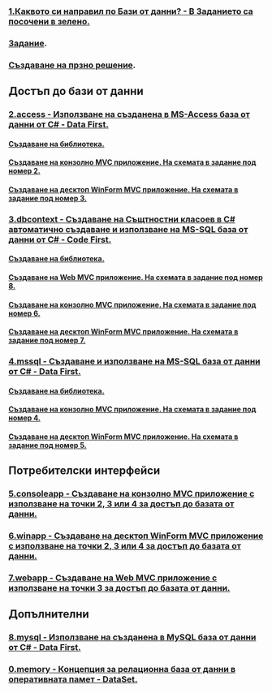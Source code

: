 ### [1.Каквото си направил по Бази от данни? - В Заданието са посочени в зелено.](https://github.com/vakovsky/11/tree/main/part2(db)/1.%D0%9A%D0%B0%D0%BA%D0%B2%D0%BE%D1%82%D0%BE%20%D1%81%D0%B8%20%D0%BD%D0%B0%D0%BF%D1%80%D0%B0%D0%B2%D0%B8%D0%BB%20%D0%BF%D0%BE%20%D0%91%D0%B0%D0%B7%D0%B8%20%D0%BE%D1%82%20%D0%B4%D0%B0%D0%BD%D0%BD%D0%B8)
### [Задание](https://github.com/vakovsky/11/blob/main/part2(db)/%D0%97%D0%B0%D0%B4%D0%B0%D0%BD%D0%B8%D0%B5%D0%9F%D1%80%D0%BE%D0%B5%D0%BA%D1%82.pdf).
### [Създаване на прзно решение](https://github.com/vakovsky/11/blob/main/docs/projects_ver2_f1.pdf).
## Достъп до бази от данни
### [2.access - Използване на създанена в MS-Access база от данни от C# - Data First.](https://github.com/vakovsky/11/tree/main/part2(db)/2.access)
#### [Създаване на библиотека.](https://github.com/vakovsky/11/blob/main/docs/projects_ver2_f3.pdf)
#### [Създаване на конзолно MVC приложение. На схемата в задание под номер 2.](https://github.com/vakovsky/11/blob/main/docs/projects_ver2_f2.pdf)
#### [Създаване на десктоп WinForm MVC приложение. На схемата в задание под номер 3.](https://github.com/vakovsky/11/blob/main/docs/projects_ver2_f4.pdf)
### [3.dbcontext - Създаване на Същтностни класоев в C# автоматично създаване и използване на MS-SQL база от данни от C# - Code First.](https://github.com/vakovsky/11/tree/main/part2(db)/3.dbcontext)
#### [Създаване на библиотека.](https://github.com/vakovsky/11/blob/main/docs/projects_ver2_f3.pdf)
#### [Създаване на Web MVC приложение. На схемата в задание под номер 8.](https://github.com/vakovsky/11/blob/main/docs/projects_ver2_f7.pdf)
#### [Създаване на конзолно MVC приложение. На схемата в задание под номер 6.](https://github.com/vakovsky/11/blob/main/docs/projects_ver2_f2.pdf)
#### [Създаване на десктоп WinForm MVC приложение. На схемата в задание под номер 7.](https://github.com/vakovsky/11/blob/main/docs/projects_ver2_f4.pdf)
### [4.mssql - Създаване и използване на MS-SQL база от данни от C# - Data First.](https://github.com/vakovsky/11/tree/main/part2(db)/4.mssql)
#### [Създаване на библиотека.](https://github.com/vakovsky/11/blob/main/docs/projects_ver2_f3.pdf)
#### [Създаване на конзолно MVC приложение. На схемата в задание под номер 4.](https://github.com/vakovsky/11/blob/main/docs/projects_ver2_f2.pdf)
#### [Създаване на десктоп WinForm MVC приложение. На схемата в задание под номер 5.](https://github.com/vakovsky/11/blob/main/docs/projects_ver2_f4.pdf)
## Потребителски интерфейси
### [5.consoleapp - Създаване на конзолно MVC приложение с използване на точки 2, 3 или 4 за достъп до базата от данни.](https://github.com/vakovsky/11/tree/main/part2(db)/5.consoleapp)
### [6.winapp - Създаване на десктоп WinForm MVC приложение с използване на точки 2, 3 или 4 за достъп до базата от данни.](https://github.com/vakovsky/11/tree/main/part2(db)/6.winapp)
### [7.webapp - Създаване на Web MVC приложение с използване на точки 3 за достъп до базата от данни.](https://github.com/vakovsky/11/tree/main/part2(db)/7.webapp)
## Допълнителни
### [8.mysql - Използване на създанена в MySQL база от данни от C# - Data First.](https://github.com/vakovsky/11/tree/main/part2(db)/8.mysql)
### [0.memory - Концепция за релационна база от данни в оперативната памет - DataSet.](https://github.com/vakovsky/11/tree/main/part2(db)/0.memory)

